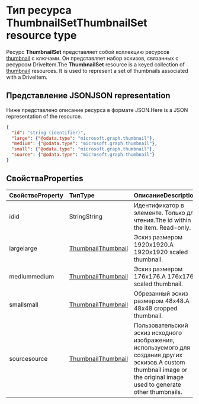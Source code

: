# <a name="thumbnailset-resource-type"></a><span data-ttu-id="f18ab-101">Тип ресурса ThumbnailSet</span><span class="sxs-lookup"><span data-stu-id="f18ab-101">ThumbnailSet resource type</span></span>

<span data-ttu-id="f18ab-p101">Ресурс **ThumbnailSet** представляет собой коллекцию ресурсов [thumbnail](thumbnail.md) с ключами. Он представляет набор эскизов, связанных с ресурсом DriveItem.</span><span class="sxs-lookup"><span data-stu-id="f18ab-p101">The **ThumbnailSet** resource is a keyed collection of [thumbnail](thumbnail.md) resources. It is used to represent a set of thumbnails associated with a DriveItem.</span></span>

## <a name="json-representation"></a><span data-ttu-id="f18ab-104">Представление JSON</span><span class="sxs-lookup"><span data-stu-id="f18ab-104">JSON representation</span></span>

<span data-ttu-id="f18ab-105">Ниже представлено описание ресурса в формате JSON.</span><span class="sxs-lookup"><span data-stu-id="f18ab-105">Here is a JSON representation of the resource.</span></span>

<!-- {
  "blockType": "resource",
  "optionalProperties": ["source", "small", "medium", "large"],
  "openType": true,
  "keyProperty": "id",
  "@odata.type": "microsoft.graph.thumbnailSet"
} -->

```json
{
  "id": "string (identifier)",
  "large": {"@odata.type": "microsoft.graph.thumbnail"},
  "medium": {"@odata.type": "microsoft.graph.thumbnail"},
  "small": {"@odata.type": "microsoft.graph.thumbnail"},
  "source": {"@odata.type": "microsoft.graph.thumbnail"}
}
```

## <a name="properties"></a><span data-ttu-id="f18ab-106">Свойства</span><span class="sxs-lookup"><span data-stu-id="f18ab-106">Properties</span></span>

| <span data-ttu-id="f18ab-107">Свойство</span><span class="sxs-lookup"><span data-stu-id="f18ab-107">Property</span></span> | <span data-ttu-id="f18ab-108">Тип</span><span class="sxs-lookup"><span data-stu-id="f18ab-108">Type</span></span>                      | <span data-ttu-id="f18ab-109">Описание</span><span class="sxs-lookup"><span data-stu-id="f18ab-109">Description</span></span>                                                                       |
|:---------|:--------------------------|:----------------------------------------------------------------------------------|
| <span data-ttu-id="f18ab-110">id</span><span class="sxs-lookup"><span data-stu-id="f18ab-110">id</span></span>       | <span data-ttu-id="f18ab-111">String</span><span class="sxs-lookup"><span data-stu-id="f18ab-111">String</span></span>                    | <span data-ttu-id="f18ab-p102">Идентификатор в элементе. Только для чтения.</span><span class="sxs-lookup"><span data-stu-id="f18ab-p102">The id within the item. Read-only.</span></span>                                                |
| <span data-ttu-id="f18ab-114">large</span><span class="sxs-lookup"><span data-stu-id="f18ab-114">large</span></span>    | [<span data-ttu-id="f18ab-115">Thumbnail</span><span class="sxs-lookup"><span data-stu-id="f18ab-115">Thumbnail</span></span>](thumbnail.md) | <span data-ttu-id="f18ab-116">Эскиз размером 1920x1920.</span><span class="sxs-lookup"><span data-stu-id="f18ab-116">A 1920x1920 scaled thumbnail.</span></span>                                                     |
| <span data-ttu-id="f18ab-117">medium</span><span class="sxs-lookup"><span data-stu-id="f18ab-117">medium</span></span>   | [<span data-ttu-id="f18ab-118">Thumbnail</span><span class="sxs-lookup"><span data-stu-id="f18ab-118">Thumbnail</span></span>](thumbnail.md) | <span data-ttu-id="f18ab-119">Эскиз размером 176x176.</span><span class="sxs-lookup"><span data-stu-id="f18ab-119">A 176x176 scaled thumbnail.</span></span>                                                       |
| <span data-ttu-id="f18ab-120">small</span><span class="sxs-lookup"><span data-stu-id="f18ab-120">small</span></span>    | [<span data-ttu-id="f18ab-121">Thumbnail</span><span class="sxs-lookup"><span data-stu-id="f18ab-121">Thumbnail</span></span>](thumbnail.md) | <span data-ttu-id="f18ab-122">Обрезанный эскиз размером 48x48.</span><span class="sxs-lookup"><span data-stu-id="f18ab-122">A 48x48 cropped thumbnail.</span></span>                                                        |
| <span data-ttu-id="f18ab-123">source</span><span class="sxs-lookup"><span data-stu-id="f18ab-123">source</span></span>   | [<span data-ttu-id="f18ab-124">Thumbnail</span><span class="sxs-lookup"><span data-stu-id="f18ab-124">Thumbnail</span></span>](thumbnail.md) | <span data-ttu-id="f18ab-125">Пользовательский эскиз исходного изображения, используемого для создания других эскизов.</span><span class="sxs-lookup"><span data-stu-id="f18ab-125">A custom thumbnail image or the original image used to generate other thumbnails.</span></span> |

<!-- uuid: 8fcb5dbc-d5aa-4681-8e31-b001d5168d79
2015-10-25 14:57:30 UTC -->
<!-- {
  "type": "#page.annotation",
  "description": "thumbnailSet resource",
  "keywords": "",
  "section": "documentation",
  "tocPath": ""
}-->
